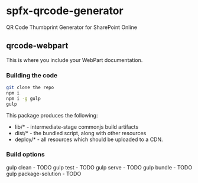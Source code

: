 # spfx-qrcode-generator
QR Code Thumbprint Generator for SharePoint Online
## qrcode-webpart

This is where you include your WebPart documentation.

### Building the code

```bash 
git clone the repo
npm i
npm i -g gulp
gulp
```

This package produces the following:

* lib/* - intermediate-stage commonjs build artifacts
* dist/* - the bundled script, along with other resources
* deploy/* - all resources which should be uploaded to a CDN.

### Build options

gulp clean - TODO
gulp test - TODO
gulp serve - TODO
gulp bundle - TODO
gulp package-solution - TODO
